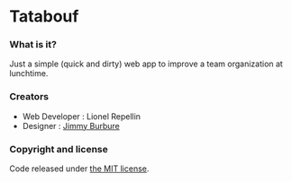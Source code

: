 Tatabouf
===

### What is it?

Just a simple (quick and dirty) web app to improve a team organization at lunchtime.

### Creators

- Web Developer : Lionel Repellin
- Designer : [Jimmy Burbure](http://www.jimmyburbure.fr/)

### Copyright and license

Code released under [the MIT license](https://github.com/twbs/bootstrap/blob/master/LICENSE).